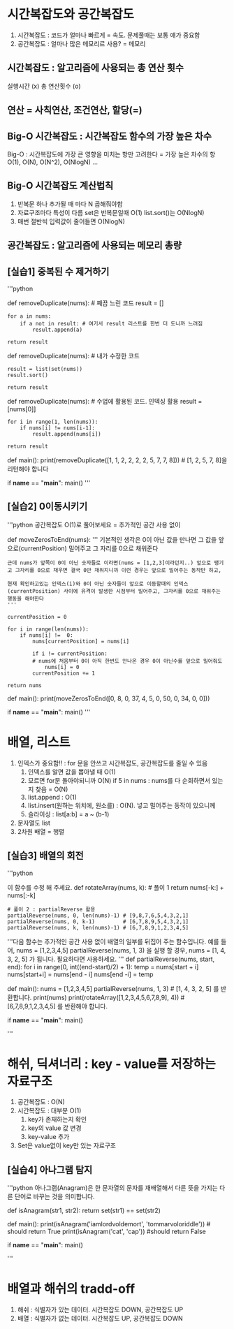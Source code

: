 # 시간복잡도와 공간복잡도
1. 시간복잡도 : 코드가 얼마나 빠르게 = 속도. 문제풀때는 보통 얘가 중요함
2. 공간복잡도 : 얼마나 많은 메모리르 사용? = 메모리

## 시간복잡도 : 알고리즘에 사용되는 총 연산 횟수
실행시간 (x)
총 연산횟수 (o)

## 연산 = 사칙연산, 조건연산, 할당(=)

## Big-O 시간복잡도 : 시간복잡도 함수의 가장 높은 차수
Big-O : 시간복잡도에 가장 큰 영향을 미치는 항만 고려한다
=  가장 높은 차수의 항
O(1), O(N), O(N^2), O(NlogN) ...

## Big-O 시간복잡도 계산법칙
1. 반복문 하나 추가될 때 마다 N 곱해줘야함
2. 자료구조마다 특성이 다름
set은 반복문일때 O(1)
list.sort()는 O(NlogN)
3. 매번 절반씩 입력값이 줄어들면 O(NlogN)

## 공간복잡도 : 알고리즘에 사용되는 메모리 총량

## [실습1] 중복된 수 제거하기
'''python

def removeDuplicate(nums): # 째끔 느린 코드
    result = []

    for a in nums:
        if a not in result: # 여기서 result 리스트를 한번 더 도니까 느려짐
            result.append(a)

    return result

def removeDuplicate(nums): # 내가 수정한 코드

    result = list(set(nums))
    result.sort()
    
    return result

def removeDuplicate(nums): # 수업에 활용된 코드. 인덱싱 활용
    result = [nums[0]]
    
    for i in range(1, len(nums)):
        if nums[i] != nums[i-1]:
            result.append(nums[i])
    
    return result

def main():
    print(removeDuplicate([1, 1, 2, 2, 2, 2, 5, 7, 7, 8])) # [1, 2, 5, 7, 8]을 리턴해야 합니다

if __name__ == "__main__":
    main()
'''

## [실습2] 0이동시키기
'''python
공간복잡도 O(1)로 풀어보세요 = 추가적인 공간 사용 없이

def moveZerosToEnd(nums):
    '''
    기본적인 생각은 0이 아닌 값을 만나면 그 값을 앞으로(currentPosition) 밀어주고
    그 자리를 0으로 채워준다
    
    
    근데 nums가 앞쪽이 0이 아닌 숫자들로 이라면(nums = [1,2,3]이라던지..) 앞으로 땡기고 그자리를 0으로 채우면 결국 0만 채워지니까 이런 경우는 앞으로 밀어주는 동작만 하고,
    
    현재 확인하고있는 인덱스(i)와 0이 아닌 숫자들이 앞으로 이동할때의 인덱스(currentPosition) 사이에 유격이 발생한 시점부터 밀어주고, 그자리를 0으로 채워주는 행동을 해야한다
    '''

    currentPosition = 0
    
    for i in range(len(nums)):
        if nums[i] !=  0:
            nums[currentPosition] = nums[i]
            
            if i != currentPosition:
            # nums에 처음부터 0이 아직 한번도 안나온 경우 0이 아닌수를 앞으로 밀어줘도 
                nums[i] = 0
            currentPosition += 1
            
    return nums

def main():
    print(moveZerosToEnd([0, 8, 0, 37, 4, 5, 0, 50, 0, 34, 0, 0]))

if __name__ == "__main__":
    main()
'''

# 배열, 리스트
1. 인덱스가 중요함!! : for 문을 안쓰고 시간복잡도, 공간복잡도를 줄일 수 있음
    1. 인덱스를 알면 값을 뽑아낼 때 O(1)
    2. 모르면 for문 돌아야되니까 O(N)
        if 5 in nums : nums를 다 순회하면서 있는지 찾음 = O(N)
    3. list.append : O(1)
    4. list.insert(원하는 위치에, 원소를) : O(N). 넣고 밀어주는 동작이 있으니께
    5. 슬라이싱 : list[a:b] = a ~ (b-1)
2. 문자열도 list
3. 2차원 배열 = 행렬

## [실습3] 배열의 회전
'''python

이 함수를 수정 해 주세요.
def rotateArray(nums, k):
    # 풀이 1
    return nums[-k:] + nums[:-k]
    
    # 풀이 2 : partialReverse 활용
    partialReverse(nums, 0, len(nums)-1) # [9,8,7,6,5,4,3,2,1]
    partialReverse(nums, 0, k-1)         # [6,7,8,9,5,4,3,2,1]
    partialReverse(nums, k, len(nums)-1) # [6,7,8,9,1,2,3,4,5]

'''다음 함수는 추가적인 공간 사용 없이 배열의 일부를 뒤집어 주는 함수입니다.
예를 들어, nums = [1,2,3,4,5]
partialReverse(nums, 1, 3)
을 실행 할 경우, nums = [1, 4, 3, 2, 5] 가 됩니다.
필요하다면 사용하세요.
'''
def partialReverse(nums, start, end):
    for i in range(0, int((end-start)/2) + 1):
        temp = nums[start + i]
        nums[start+i] = nums[end - i]
        nums[end -i] = temp


def main():
    nums = [1,2,3,4,5]
    partialReverse(nums, 1, 3) # [1, 4, 3, 2, 5] 를 반환합니다.
    print(nums)
    print(rotateArray([1,2,3,4,5,6,7,8,9], 4)) # [6,7,8,9,1,2,3,4,5] 를 반환해야 합니다.
    

if __name__ == "__main__":
    main()

'''

# 해쉬, 딕셔너리 : key - value를 저장하는 자료구조
1. 공간복잡도 : O(N)
2. 시간복잡도 : 대부분 O(1)
    1. key가 존재하는지 확인
    2. key의 value 값 변경
    3. key-value 추가
3. Set은 value없이 key만 있는 자료구조

## [실습4] 아나그램 탐지
'''python
아나그램(Anagram)은 한 문자열의 문자를 재배열해서 다른 뜻을 가지는 다른 단어로 바꾸는 것을 의미합니다.

def isAnagram(str1, str2):
    return set(str1) == set(str2)

def main():
    print(isAnagram('iamlordvoldemort', 'tommarvoloriddle')) # should return True
    print(isAnagram('cat', 'cap')) #should return False
    

if __name__ == "__main__":
    main()

'''

# 배열과 해쉬의 tradd-off
1. 해쉬 : 식별자가 있는 데이터. 시간복잡도 DOWN, 공간복잡도 UP
2. 배열 : 식별자가 없는 데이터. 시간복잡도 UP, 공간복잡도 DOWN